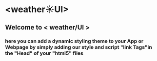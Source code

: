 #  <weather☀️UI> 

## Welcome to < weather/UI >
### here you can add a dynamic styling theme to your App or Webpage by simply adding our style and script "link Tags"in the "Head" of your "html5" files

####
